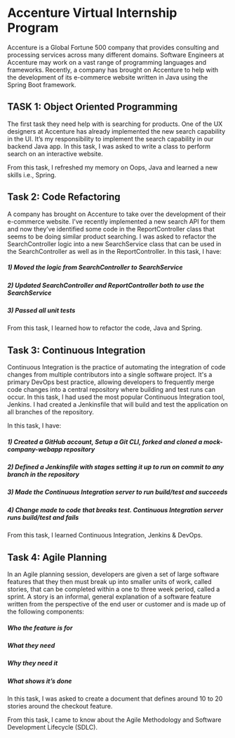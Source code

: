 # Accenture Virtual Internship Program

Accenture is a Global Fortune 500 company that provides consulting and processing services across many different domains. Software Engineers at Accenture may work on a vast range of programming languages and frameworks. Recently, a company has brought on Accenture to help with the development of its e-commerce website written in Java using the Spring Boot framework.

## TASK 1: Object Oriented Programming

The first task they need help with is searching for products.
One of the UX designers at Accenture has already implemented the new search capability in the UI. It’s my responsibility to implement the search capability in our backend Java app.
In this task, I was asked to write a class to perform search on an interactive website.

From this task, I refreshed my memory on Oops, Java and learned a new skills i.e., Spring.

## Task 2: Code Refactoring

A company has brought on Accenture to take over the development of their e-commerce website. I’ve recently implemented a new search API for them and now they’ve identified some code in the ReportController class that seems to be doing similar product searching. I was asked to refactor the SearchController logic into a new SearchService class that can be used in the SearchController as well as in the ReportController.
In this task, I have:
##### 1) Moved the logic from SearchController to SearchService
##### 2) Updated SearchController and ReportController both to use the SearchService
##### 3) Passed all unit tests

From this task, I learned how to refactor the code, Java and Spring.

## Task 3: Continuous Integration

Continuous Integration is the practice of automating the integration of code changes from multiple contributors into a single software project. It's a primary DevOps best practice, allowing developers to frequently merge code changes into a central repository where building and test runs can occur. In this task, I had used the most popular Continuous Integration tool, Jenkins. I had created a Jenkinsfile that will build and test the application on all branches of the repository.

In this task, I have:

##### 1) Created a GitHub account, Setup a Git CLI, forked and cloned a mock-company-webapp repository
##### 2) Defined a Jenkinsfile with stages setting it up to run on commit to any branch in the repository
##### 3) Made the Continuous Integration server to run build/test and succeeds
##### 4) Change made to code that breaks test. Continuous Integration server runs build/test and fails

From this task, I learned Continuous Integration, Jenkins & DevOps.

## Task 4: Agile Planning

In an Agile planning session, developers are given a set of large software features that they then must break up into smaller units of work, called stories, that can be completed within a one to three week period, called a sprint. A story is an informal, general explanation of a software feature written from the perspective of the end user or customer and is made up of the following components:

##### Who the feature is for
##### What they need
##### Why they need it
##### What shows it’s done

In this task, I was asked to create a document that defines around 10 to 20 stories around the checkout feature.

From this task, I came to know about the Agile Methodology and Software Development Lifecycle (SDLC).
